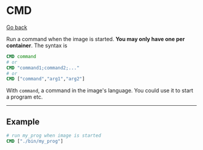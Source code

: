 # CMD

[Go back](..#most-used-instructions)

Run a command when the image is started. **You may only have one per container**. The syntax is

```dockerfile
CMD command
# or
CMD "command1;command2;..."
# or
CMD ["command","arg1","arg2"]
```

With `command`, a command in the image's language. You could use it to start a program etc.

<hr class="sl">

## Example

```dockerfile
# run my_prog when image is started
CMD ["./bin/my_prog"]
```